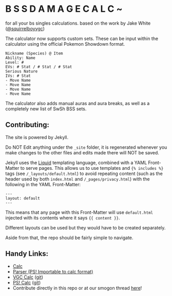 # B S S D A M A G E C A L C ~

for all your bs singles calculations. based on the work by Jake White ([@squirrelboyvgc](https://twitter.com/squirrelboyvgc))

The calculator now supports custom sets. These can be input within the calculator using the official Pokemon Showdown format.

```
Nickname (Species) @ Item
Ability: Name
Level: #
EVs: # Stat / # Stat / # Stat
Serious Nature
IVs: # Stat
- Move Name
- Move Name
- Move Name
- Move Name
```

The calculator also adds manual auras and aura breaks, as well as a completely new list of SwSh BSS sets.  

## Contributing:
The site is powered by Jekyll.

Do NOT Edit anything under the ``_site`` folder, it is regenerated whenever you make changes to the other files and edits made there will NOT be saved.

Jekyll uses the [Liquid](https://shopify.github.io/liquid/) templating language, combined with a YAML Front-Matter to serve pages. This allows us to use templates and ``{% includes %}`` tags (see ``/_layouts/default.html``) to avoid repeating content (such as the header used by both ``index.html`` and ``/_pages/privacy.html``) with the following in the YAML Front-Matter:
```
---
layout: default
---
```
This means that any page with this Front-Matter will use ``default.html`` injected with its contents where it says ``{{ content }}``.

Different layouts can be used but they would have to be created separately.

Aside from that, the repo should be fairly simple to navigate.

## Handy Links:

* [Calc](https://cantsay.github.io/sumo-bss-calc/)
* [Parser (PS! Importable to calc format)](https://legofigure11.github.io/custom-calc-parser/)
* [VGC Calc](https://jake-white.github.io/VGC-Damage-Calculator/) ([git](https://github.com/jake-white/VGC-Damage-Calculator))
* [PS! Calc](https://pokemonshowdown.com/damagecalc/) ([git](https://github.com/Zarel/honko-damagecalc))
* Contribute directly in this repo or at our smogon thread [here](https://www.smogon.com/forums/threads/3597699/)!
